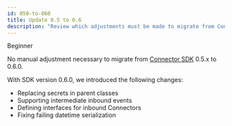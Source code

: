 ```yaml
---
id: 050-to-060
title: Update 0.5 to 0.6
description: "Review which adjustments must be made to migrate from Connector SDK 0.5.x to 0.6.0."
---
```


<span class="badge badge--beginner">Beginner</span>

No manual adjustment necessary to migrate from
[Connector SDK](/components/connectors/custom-built-connectors/connector-sdk.md)
0.5.x to 0.6.0.

With SDK version 0.6.0, we introduced the following changes:

- Replacing secrets in parent classes
- Supporting intermediate inbound events
- Defining interfaces for inbound Connectors
- Fixing failing datetime serialization
